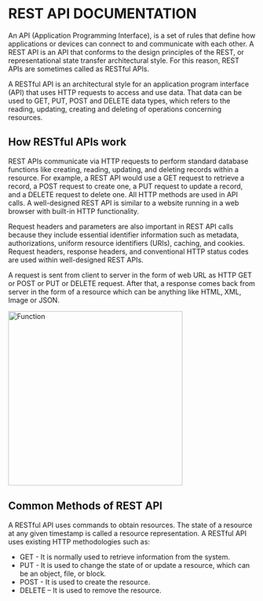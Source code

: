 # REST API DOCUMENTATION

An API (Application Programming Interface), is a set of rules that define how applications or devices can connect to and communicate with each other. A REST API is an API that conforms to the design principles of the REST, or representational state transfer architectural style. For this reason, REST APIs are sometimes called as RESTful APIs.

A RESTful API is an architectural style for an application program interface (API) that uses HTTP requests to access and use data. That data can be used to GET, PUT, POST and DELETE data types, which refers to the reading, updating, creating and deleting of operations concerning resources.

## How RESTful APIs work

REST APIs communicate via HTTP requests to perform standard database functions like creating, reading, updating, and deleting records within a resource. For example, a REST API would use a GET request to retrieve a record, a POST request to create one, a PUT request to update a record, and a DELETE request to delete one. All HTTP methods are used in API calls. A well-designed REST API is similar to a website running in a web browser with built-in HTTP functionality.

Request headers and parameters are also important in REST API calls because they include essential identifier information such as metadata, authorizations, uniform resource identifiers (URIs), caching, and cookies. Request headers, response headers, and conventional HTTP status codes are used within well-designed REST APIs.

A request is sent from client to server in the form of web URL as HTTP GET or POST or PUT or DELETE request. After that, a response comes back from server in the form of a resource which can be anything like HTML, XML, Image or JSON.

<img width="355" alt="Function" src="https://user-images.githubusercontent.com/102758046/161240740-011834f4-215c-4c79-a5d3-7bcf278286f7.png">

## Common Methods of REST API

A RESTful API uses commands to obtain resources. The state of a resource at any given timestamp is called a resource representation. A RESTful API uses existing HTTP methodologies such as:

- GET - It is normally used to retrieve information from the system.
- PUT - It is used to change the state of or update a resource, which can be an object, file, or block.
- POST - It is used to create the resource.
- DELETE – It is used to remove the resource.

